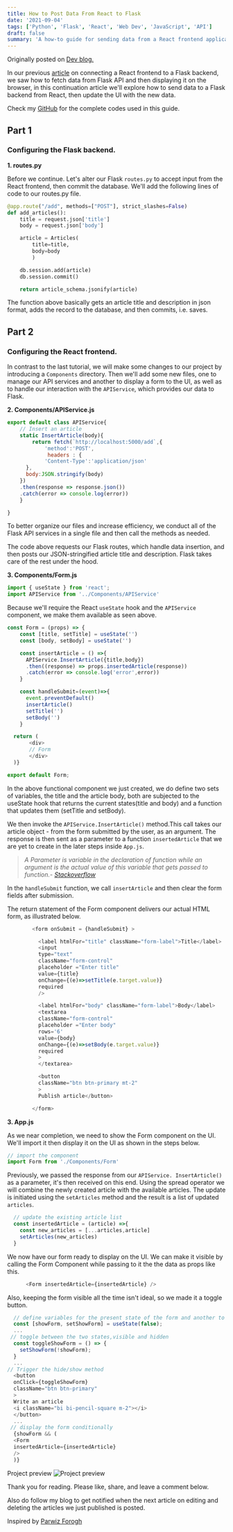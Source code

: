 ```yaml
---
title: How to Post Data From React to Flask
date: '2021-09-04'
tags: ['Python', 'Flask', 'React', 'Web Dev', 'JavaScript', 'API']
draft: false
summary: 'A how-to guide for sending data from a React frontend application to a Flask backend application (API).'
---
```


Originally posted on [Dev blog.](https://dev.to/dev_elie/sending-data-from-react-to-flask-apm)

In our previous [article](https://dev.to/dev_elie/connecting-a-react-frontend-to-a-flask-backend-h1o) on connecting a React frontend to a Flask backend, we saw how to fetch data from Flask API and then displaying it on the browser, in this continuation article we'll explore how to send data to a Flask backend from React, then update the UI with the new data.

Check my [GitHub](https://github.com/ondiekelijah/Sending-Data-from-React-to-Flask) for the complete codes used in this guide.

## Part 1

### Configuring the Flask backend.

**1. routes.py**

Before we continue. Let's alter our Flask `routes.py` to accept input from the React frontend, then commit the database. We'll add the following lines of code to our routes.py file.

```python
@app.route("/add", methods=["POST"], strict_slashes=False)
def add_articles():
	title = request.json['title']
	body = request.json['body']

	article = Articles(
		title=title,
		body=body
		)

	db.session.add(article)
	db.session.commit()

	return article_schema.jsonify(article)
```

The function above basically gets an article title and description in json format, adds the record to the database, and then commits, i.e. saves.

## Part 2

### Configuring the React frontend.

In contrast to the last tutorial, we will make some changes to our project by introducing a `Components` directory. Then we'll add some new files, one to manage our API services and another to display a form to the UI, as well as to handle our interaction with the `APIService`, which provides our data to Flask.

**2. Components/APIService.js**

```JavaScript
export default class APIService{
	// Insert an article
	static InsertArticle(body){
		return fetch(`http://localhost:5000/add`,{
      		'method':'POST',
      		 headers : {
      		'Content-Type':'application/json'
      },
      body:JSON.stringify(body)
    })
	.then(response => response.json())
	.catch(error => console.log(error))
	}

}
```

To better organize our files and increase efficiency, we conduct all of the Flask API services in a single file and then call the methods as needed.

The code above requests our Flask routes, which handle data insertion, and then posts our JSON-stringified article title and description. Flask takes care of the rest under the hood.

**3. Components/Form.js**

```JavaScript
import { useState } from 'react';
import APIService from '../Components/APIService'
```

Because we'll require the React `useState` hook and the `APIService` component, we make them available as seen above.

```JavaScript
const Form = (props) => {
    const [title, setTitle] = useState('')
    const [body, setBody] = useState('')

    const insertArticle = () =>{
      APIService.InsertArticle({title,body})
      .then((response) => props.insertedArticle(response))
      .catch(error => console.log('error',error))
    }

    const handleSubmit=(event)=>{
      event.preventDefault()
      insertArticle()
      setTitle('')
      setBody('')
    }

  return (
       <div>
       // Form
       </div>
  )}

export default Form;
```

In the above functional component we just created, we do define two sets of variables, the title and the article body, both are subjected to the useState hook that returns the current states(title and body) and a function that updates them (setTitle and setBody).

We then invoke the `APIService.InsertArticle()` method.This call takes our article object - from the form submitted by the user, as an argument. The response is then sent as a parameter to a function `insertedArticle` that we are yet to create in the later steps inside `App.js`.

> _A Parameter is variable in the declaration of function while an argument is the actual value of this variable that gets passed to function.- [Stackoverflow](https://stackoverflow.com/a/51231722/12943692)_

In the `handleSubmit` function, we call `insertArticle` and then clear the form fields after submission.

The return statement of the Form component delivers our actual HTML form, as illustrated below.

```JavaScript
        <form onSubmit = {handleSubmit} >

          <label htmlFor="title" className="form-label">Title</label>
          <input
          type="text"
          className="form-control"
          placeholder ="Enter title"
          value={title}
          onChange={(e)=>setTitle(e.target.value)}
          required
          />

          <label htmlFor="body" className="form-label">Body</label>
          <textarea
          className="form-control"
          placeholder ="Enter body"
          rows='6'
          value={body}
          onChange={(e)=>setBody(e.target.value)}
          required
          >
          </textarea>

          <button
          className="btn btn-primary mt-2"
          >
          Publish article</button>

        </form>
```

**3. App.js**

As we near completion, we need to show the Form component on the UI. We'll import it then display it on the UI as shown in the steps below.

```JavaScript
// import the component
import Form from './Components/Form'
```

Previously, we passed the response from our `APIService. InsertArticle()` as a parameter, it's then received on this end. Using the spread operator we will combine the newly created article with the available articles. The update is initiated using the `setArticles` method and the result is a list of updated `articles`.

```JavaScript
  // update the existing article list
  const insertedArticle = (article) =>{
    const new_articles = [...articles,article]
    setArticles(new_articles)
  }
```

We now have our form ready to display on the UI. We can make it visible by calling the Form Component while passing to it the the data as props like this.

```JavaScript
      <Form insertedArticle={insertedArticle} />
```

Also, keeping the form visible all the time isn't ideal, so we made it a toggle button.

```JavaScript
  // define variables for the present state of the form and another to change its state
  const [showForm, setShowForm] = useState(false);
  ...
 // toggle between the two states,visible and hidden
  const toggleShowForm = () => {
    setShowForm(!showForm);
  }
  ...
// Trigger the hide/show method
  <button
  onClick={toggleShowForm}
  className="btn btn-primary"
  >
  Write an article
  <i className="bi bi-pencil-square m-2"></i>
  </button>
  ...
 // display the form conditionally
  {showForm && (
  <Form
  insertedArticle={insertedArticle}
  />
  )}
```

Project preview
![Project preview](https://dev-to-uploads.s3.amazonaws.com/uploads/articles/fagb3ltc3a5zzigmeqor.png)

Thank you for reading. Please like, share, and leave a comment below.

Also do follow my blog to get notified when the next article on editing and deleting the articles we just published is posted.

Inspired by [Parwiz Forogh](https://www.youtube.com/watch?v=msEmUtYqVV0)
